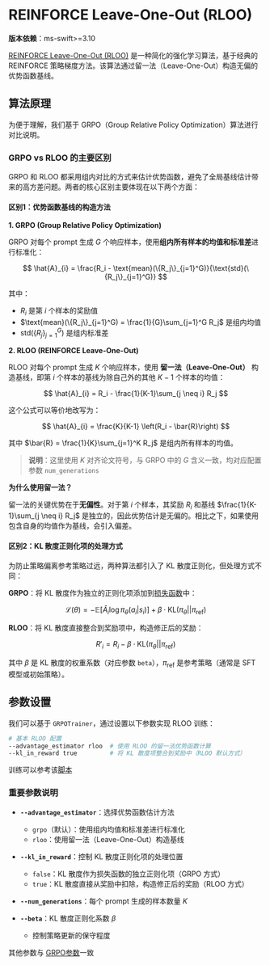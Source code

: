 # REINFORCE Leave-One-Out (RLOO)

**版本依赖**：ms-swift>=3.10

[REINFORCE Leave-One-Out (RLOO)](https://arxiv.org/abs/2402.14740) 是一种简化的强化学习算法，基于经典的 REINFORCE 策略梯度方法。该算法通过留一法（Leave-One-Out）构造无偏的优势函数基线。

## 算法原理

为便于理解，我们基于 GRPO（Group Relative Policy Optimization）算法进行对比说明。

### GRPO vs RLOO 的主要区别

GRPO 和 RLOO 都采用组内对比的方式来估计优势函数，避免了全局基线估计带来的高方差问题。两者的核心区别主要体现在以下两个方面：

#### 区别1：优势函数基线的构造方法

**1. GRPO (Group Relative Policy Optimization)**

GRPO 对每个 prompt 生成 $G$ 个响应样本，使用**组内所有样本的均值和标准差**进行标准化：

$$
\hat{A}_{i} = \frac{R_i - \text{mean}(\{R_j\}_{j=1}^G)}{\text{std}(\{R_j\}_{j=1}^G)}
$$

其中：
- $R_i$ 是第 $i$ 个样本的奖励值
- $\text{mean}(\{R_j\}_{j=1}^G) = \frac{1}{G}\sum_{j=1}^G R_j$ 是组内均值
- $\text{std}(\{R_j\}_{j=1}^G)$ 是组内标准差

**2. RLOO (REINFORCE Leave-One-Out)**

RLOO 对每个 prompt 生成 $K$ 个响应样本，使用 **留一法（Leave-One-Out）** 构造基线，即第 $i$ 个样本的基线为除自己外的其他 $K-1$ 个样本的均值：

$$
\hat{A}_{i} = R_i - \frac{1}{K-1}\sum_{j \neq i} R_j
$$

这个公式可以等价地改写为：

$$
\hat{A}_{i} = \frac{K}{K-1} \left(R_i - \bar{R}\right)
$$

其中 $\bar{R} = \frac{1}{K}\sum_{j=1}^K R_j$ 是组内所有样本的均值。

> **说明**：这里使用 $K$ 对齐论文符号，与 GRPO 中的 $G$ 含义一致，均对应配置参数 `num_generations`

**为什么使用留一法？**

留一法的关键优势在于**无偏性**。对于第 $i$ 个样本，其奖励 $R_i$ 和基线 $\frac{1}{K-1}\sum_{j \neq i} R_j$ 是独立的，因此优势估计是无偏的。相比之下，如果使用包含自身的均值作为基线，会引入偏差。

#### 区别2：KL 散度正则化项的处理方式

为防止策略偏离参考策略过远，两种算法都引入了 KL 散度正则化，但处理方式不同：

**GRPO**：将 KL 散度作为独立的正则化项添加到[损失函数](../GetStarted/GRPO.md#算法原理)中：

$$
\mathcal{L}(\theta) = -\mathbb{E}\left[\hat{A}_i \log \pi_\theta(a_i|s_i)\right] + \beta \cdot \text{KL}(\pi_\theta || \pi_{\text{ref}})
$$

**RLOO**：将 KL 散度直接整合到奖励项中，构造修正后的奖励：

$$
R'_i = R_i - \beta \cdot \text{KL}(\pi_\theta || \pi_{\text{ref}})
$$

其中 $\beta$ 是 KL 散度的权重系数（对应参数 `beta`），$\pi_{\text{ref}}$ 是参考策略（通常是 SFT 模型或初始策略）。

## 参数设置

我们可以基于 `GRPOTrainer`，通过设置以下参数实现 RLOO 训练：
```bash
# 基本 RLOO 配置
--advantage_estimator rloo  # 使用 RLOO 的留一法优势函数计算
--kl_in_reward true         # 将 KL 散度项整合到奖励中（RLOO 默认方式）
```

训练可以参考该[脚本](https://github.com/modelscope/ms-swift/tree/main/examples/train/grpo/internal/rloo.sh)

### 重要参数说明

- **`--advantage_estimator`**：选择优势函数估计方法
  - `grpo`（默认）：使用组内均值和标准差进行标准化
  - `rloo`：使用留一法（Leave-One-Out）构造基线

- **`--kl_in_reward`**：控制 KL 散度正则化项的处理位置
  - `false`：KL 散度作为损失函数的独立正则化项（GRPO 方式）
  - `true`：KL 散度直接从奖励中扣除，构造修正后的奖励（RLOO 方式）

- **`--num_generations`**：每个 prompt 生成的样本数量 $K$

- **`--beta`**：KL 散度正则化系数 $\beta$
  - 控制策略更新的保守程度

其他参数与 [GRPO参数](../../命令行参数.md#grpo参数)一致
